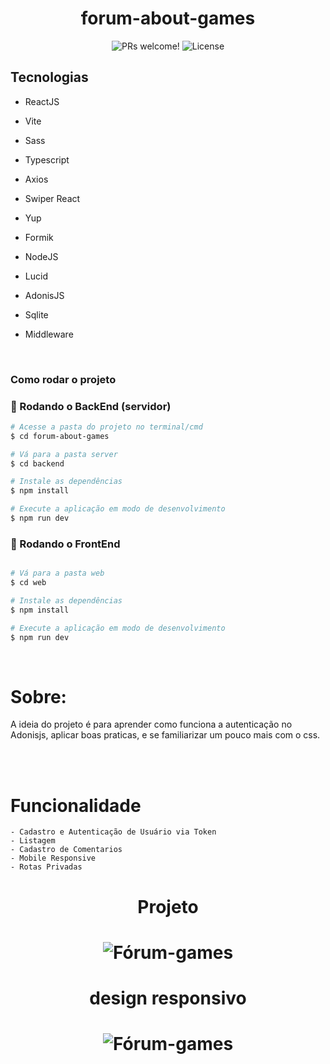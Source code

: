 <h1 align="center">
  forum-about-games
</h1>

<p align="center">
 <img src="https://img.shields.io/static/v1?label=PRs&message=welcome&color=49AA26&labelColor=000000" alt="PRs welcome!" />

  <img alt="License" src="https://img.shields.io/static/v1?label=license&message=MIT&color=49AA26&labelColor=000000">
</p>

## Tecnologias

- ReactJS
- Vite
- Sass
- Typescript
- Axios
- Swiper React
- Yup
- Formik

- NodeJS
- Lucid
- AdonisJS
- Sqlite
- Middleware

</br>

### Como rodar o projeto

### 🎲 Rodando o BackEnd (servidor)

```bash
# Acesse a pasta do projeto no terminal/cmd
$ cd forum-about-games

# Vá para a pasta server
$ cd backend

# Instale as dependências
$ npm install

# Execute a aplicação em modo de desenvolvimento
$ npm run dev

```

### 🎲 Rodando o FrontEnd

```bash

# Vá para a pasta web
$ cd web

# Instale as dependências
$ npm install

# Execute a aplicação em modo de desenvolvimento
$ npm run dev

```

</br>

# Sobre:

<p>
    A ideia do projeto é para aprender como funciona a autenticação no Adonisjs, aplicar boas praticas, e se familiarizar um pouco mais com o css.
</p>

</br>

</br>

# Funcionalidade
    - Cadastro e Autenticação de Usuário via Token
    - Listagem
    - Cadastro de Comentarios
    - Mobile Responsive
    - Rotas Privadas

<h1 align="center"> 
	Projeto
</h1>

<h1 align="center">
  <img alt="Fórum-games" title="#Fórum-games" src="./web/src/img/ice_video_20220830-212148_edit_0.gif" />
</h1>

<h1 align="center"> 
	design responsivo
</h1>

<h1 align="center">
  <img alt="Fórum-games" title="#Fórum-games" src="./web/src/img/ice_video_20220830-214948_edit_0.gif" />
</h1>
